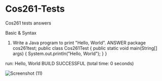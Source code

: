 # Cos261-Tests
Cos261 tests answers 

Basic & Syntax
1. Write a Java program to print "Hello, World".
   ANSWER
package cos261test;
public class Cos261Test {
    public static void main(String[] args) {
        System.out.println("Hello, World");
    }
}

run:
Hello, World
BUILD SUCCESSFUL (total time: 0 seconds)

![Screenshot (11)](https://github.com/user-attachments/assets/52c7426a-8dea-4a84-85e9-73ccc67dd274)
